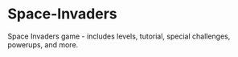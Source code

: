 # Space-Invaders

Space Invaders game - includes levels, tutorial, special challenges, powerups, and more.
